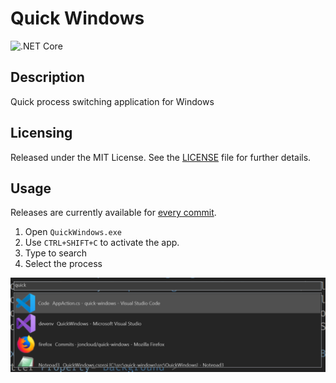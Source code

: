 # Quick Windows
![.NET Core](https://github.com/joncloud/quick-windows/workflows/.NET%20Core/badge.svg)

## Description
Quick process switching application for Windows

## Licensing
Released under the MIT License.  See the [LICENSE][] file for further details.

[license]: LICENSE.md

## Usage
Releases are currently available for [every commit](https://dev.azure.com/joncloud/joncloud-github/_build?definitionId=12&_a=summary).

1. Open `QuickWindows.exe`
2. Use `CTRL+SHIFT+C` to activate the app.
3. Type to search
4. Select the process

![Screenshot](screenshot.png?raw=true "Screenshot")